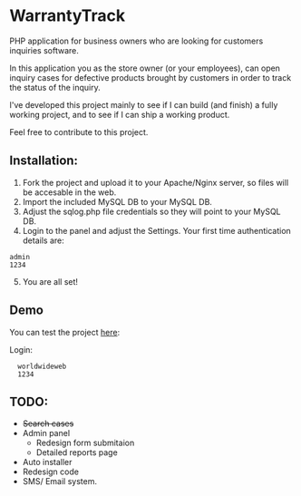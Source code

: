 # WarrantyTrack

PHP application for business owners who are looking for customers inquiries software.

In this application you as the store owner (or your employees), can open inquiry cases for defective products brought by customers in order to track the status of the inquiry.

I've developed this project mainly to see if I can build (and finish) a fully working project, and to see if I can ship a working product.

Feel free to contribute to this project.

## Installation:

1. Fork the project and upload it to your Apache/Nginx server, so files will be accesable in the web.
2. Import the included MySQL DB to your MySQL DB. 
3. Adjust the sqlog.php file credentials so they will point to your MySQL DB.
4. Login to the panel and adjust the Settings.
Your first time authentication details are:
  ```
  admin
  1234
  ```
5. You are all set!


## Demo

You can test the project [here](http://api.noamsapir.me/Experiments/WarrantyTrack/):

Login:
```
  worldwideweb
  1234
```

## TODO:
- ~~Search cases~~
- Admin panel
  - Redesign form submitaion
  - Detailed reports page
- Auto installer
- Redesign code
- SMS/ Email system.

